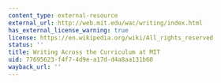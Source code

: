 ```yaml
---
content_type: external-resource
external_url: http://web.mit.edu/wac/writing/index.html
has_external_license_warning: true
license: https://en.wikipedia.org/wiki/All_rights_reserved
status: ''
title: Writing Across the Curriculum at MIT
uid: 77695623-f4f7-4d9e-a17d-d4a8aa131b60
wayback_url: ''
---
```

